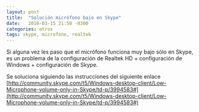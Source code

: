 ```yaml
---
layout: post
title:  "Solución micrófono bajo en Skype"
date:   2016-03-15 21:50 -0300
categories: otros
tags: skype, microfono, realtek
---
```


Si alguna vez les paso que el micrófono funciona muy bajo sólo en Skype, es un problema
de la configuración de Realtek HD + configuración de Windows + configuración de Skype.

Se soluciona siguiendo las instrucciones del siguiente enlace
[http://community.skype.com/t5/Windows-desktop-client/Low-Microphone-volume-only-in-Skype/td-p/3994583#](http://community.skype.com/t5/Windows-desktop-client/Low-Microphone-volume-only-in-Skype/td-p/3994583#)
